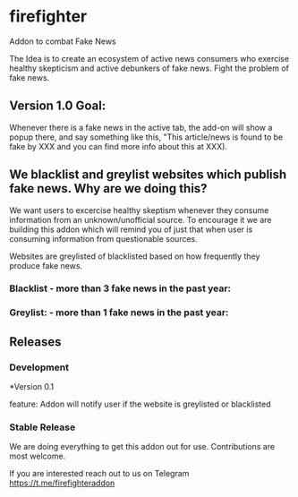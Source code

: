 # firefighter

Addon to combat Fake News

The Idea is to create an ecosystem of active news consumers who exercise healthy skepticism and active debunkers of fake news.
Fight the problem of fake news.

## Version 1.0 Goal:

Whenever there is a fake news in the active tab, the add-on will show a popup there, and say something like this, "This article/news is found to be fake by XXX and you can find more info about this at XXX). 

## We blacklist and greylist websites which publish fake news. Why are we doing this?

We want users to excercise healthy skeptism whenever they consume information from an unknown/unofficial source. To encourage it we are building this addon which will remind you of just that when user is consuming information from questionable sources.

Websites are greylisted of blacklisted based on how frequently they produce fake news.


### Blacklist - more than 3 fake news in the past year:



### Greylist: - more than 1 fake news in the past year:




## Releases

### Development

*Version 0.1

feature: Addon will notify user if the website is greylisted or blacklisted

### Stable Release

We are doing everything to get this addon out for use. Contributions are most welcome.

If you are interested reach out to us on Telegram https://t.me/firefighteraddon

